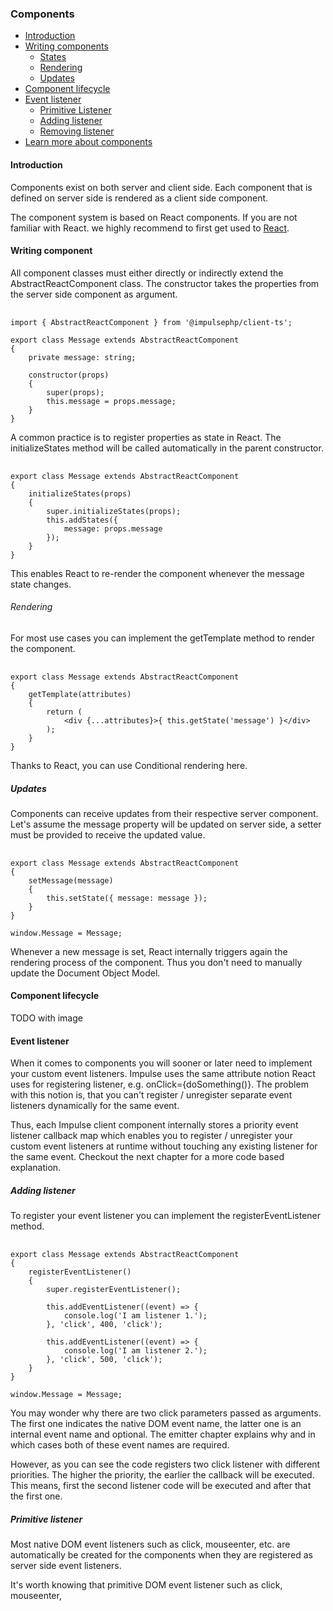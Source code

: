 <h3 class="doc-title">Components</h3>

- [Introduction](#introduction)
- [Writing components](#create-components)
  - [States](#states)
  - [Rendering](#rendering)
  - [Updates](#updates)
- [Component lifecycle](#component-lifecycle)
- [Event listener](#event-listener)
  - [Primitive Listener](#primitive-listener)
  - [Adding listener](#adding-listener)
  - [Removing listener](#removing-listener)
- [Learn more about components](#advanced_topics)

<h4><a id="introduction">Introduction</a></h4>

Components exist on both server and client side. Each component that is defined on server side is rendered as a client
side component. 

The component system is based on React components. If you are not familiar with React. we highly recommend to first get 
used to <a href="https://reactjs.org/">React</a>.

<h4><a id="create-components">Writing component</a></h4>

All component classes must either directly or indirectly extend the <span class="code-hint">AbstractReactComponent</span>
class. The constructor takes the properties from the server side component as argument.

<pre class="imp-code code-white line-numbers language-js">
	<code class="language-js">
import { AbstractReactComponent } from '@impulsephp/client-ts';

export class Message extends AbstractReactComponent
{
    private message: string;

    constructor(props)
    {
        super(props);
        this.message = props.message;
    }
}</code>
</pre>

A common practice is to register properties as state in React. The <span class="code-hint">initializeStates</span> method
will be called automatically in the parent constructor.

<pre class="imp-code code-white line-numbers language-js">
	<code class="language-js">
export class Message extends AbstractReactComponent
{
    initializeStates(props)
    {
        super.initializeStates(props);
        this.addStates({
            message: props.message
        });
    }
}</code>
</pre>

This enables React to re-render the component whenever the message state changes.

<h6>Rendering</h6>

For most use cases you can implement the <span class="code-hint">getTemplate</span> method to render the component.

<pre class="imp-code code-white line-numbers language-js">
	<code class="language-js">
export class Message extends AbstractReactComponent
{
    getTemplate(attributes)
    {
        return (
            &lt;div {...attributes}&gt;{ this.getState('message') }&lt;/div&gt;
        );
    }
}</code>
</pre>

Thanks to React, you can use <span class="code-hint">Conditional rendering</span> here.

<h5><a id="updates">Updates</a></h5>

Components can receive updates from their respective server component. Let's assume the message property will be updated
on server side, a setter must be provided to receive the updated value.

<pre class="imp-code code-white line-numbers language-js">
	<code class="language-js">
export class Message extends AbstractReactComponent 
{
    setMessage(message) 
    {
        this.setState({ message: message });
    }
}

window.Message = Message;</code>
</pre>

Whenever a new message is set, React internally triggers again the rendering process of the component. Thus you don't 
need to manually update the Document Object Model.

<h4><a id="component-lifecycle">Component lifecycle</a></h4>

TODO with image

<h4><a id="event-listener">Event listener</a></h4>

When it comes to components you will sooner or later need to implement your custom event listeners. Impulse uses the
same attribute notion React uses for registering listener, e.g. <span class="code-hint">onClick={doSomething()}</span>. 
The problem with this notion is, that you can't register / unregister separate event listeners dynamically for the same 
event. 

Thus, each Impulse client component internally stores a priority event listener callback map which enables
you to register / unregister your custom event listeners at runtime without touching any existing listener for the same
event. Checkout the next chapter for a more code based explanation.

<h5><a id="adding-listener">Adding listener</a></h5>
To register your event listener you can implement the registerEventListener method.

<pre class="imp-code code-white line-numbers language-js">
	<code class="language-js">
export class Message extends AbstractReactComponent 
{
    registerEventListener()
    {
        super.registerEventListener();

        this.addEventListener((event) => {
            console.log('I am listener 1.');
        }, 'click', 400, 'click');

        this.addEventListener((event) => {
            console.log('I am listener 2.');
        }, 'click', 500, 'click');
    }
}

window.Message = Message;</code>
</pre>

You may wonder why there are two <span class="code-hint">click</span> parameters passed as arguments. The first one
indicates the native DOM event name, the latter one is an internal event name and optional. The emitter chapter explains
why and in which cases both of these event names are required.

However, as you can see the code registers two click listener with different priorities. The higher the priority, the
earlier the callback will be executed. This means, first the second listener code will be executed and after that the
first one.














<h5><a id="primitive-listener">Primitive listener</a></h5>

Most native DOM event listeners such as click, mouseenter, etc. are automatically be created for the components
when they are registered as server side event listeners.


It's worth knowing that primitive DOM event listener such as click, mouseenter, 
